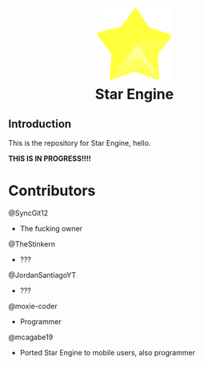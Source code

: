 <h1 align="center">
  <br>
  <a href="https://github.com/SyncGit12/Star-Engine"><img src="/art/iconOG.png" alt="StarEngine" width="150"></a>
  <br>
  <b>Star Engine</b>
  <br>
</h1>

<!-- ^ code above tooken from JS Engine's README file ^ -->

## Introduction

This is the repository for Star Engine, hello.

**THIS IS IN PROGRESS!!!!**

# Contributors

@SyncGit12 
- The fucking owner

@TheStinkern
- ???

@JordanSantiagoYT
- ???

@moxie-coder
- Programmer

@mcagabe19
- Ported Star Engine to mobile users, also programmer
